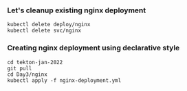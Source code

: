 ### Let's cleanup existing nginx deployment
```
kubectl delete deploy/nginx
kubectl delete svc/nginx
```

### Creating nginx deployment using declarative style
```
cd tekton-jan-2022
git pull
cd Day3/nginx
kubectl apply -f nginx-deployment.yml
```


